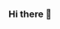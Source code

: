 ### Hi there 👋

<!--
**Nirbhay4122/Nirbhay4122** is a ✨ _special_ ✨ repository because its `README.md` (this file) appears on your GitHub profile.

Here are some ideas to get you started:

- 🌱 I’m currently learning: Kubernetes
- 👯 I’m looking to collaborate on: LinkedIn
- 🤔 I’m looking for help with: DevOps related stufs.
- 💬 Ask me about: Jenkins, Docker, Ansible, Linux, etc ....
- 📫 How to reach me: 
- ⚡ Fun fact:  
-->
